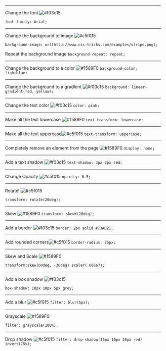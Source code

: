 
-----------

Change the font  ![#f03c15](https://placehold.it/15/f03c15/000000?text=+) 

`font-family: Arial;`

-----------

Change the background to image ![#c5f015](https://placehold.it/15/c5f015/000000?text=+) 

`background-image: url(http://www.css-tricks.com/examples/stripe.png);`

Repeat the background image
`background-repeat: repeat;`

-----------
Change the background to a color ![#1589F0](https://placehold.it/15/1589F0/000000?text=+) 
`background-color: lightblue;`

-----------
Change the background to a gradient ![#f03c15](https://placehold.it/15/f03c15/000000?text=+)
`background: linear-gradient(red, yellow);`

-----------

Change the text color ![#f03c15](https://placehold.it/15/f03c15/000000?text=+)
`color: pink;`

-----------
Make all the text lowercase ![#1589F0](https://placehold.it/15/1589F0/000000?text=+) 
`text-transform: lowercase;`

-----------
Make all the text uppercase![#c5f015](https://placehold.it/15/c5f015/000000?text=+) 
`text-transform: uppercase;`

-----------
Completely remove an element from the page ![#1589F0](https://placehold.it/15/1589F0/000000?text=+) 
`display: none;`

-----------

Add a text shadow ![#f03c15](https://placehold.it/15/f03c15/000000?text=+)
`text-shadow: 3px 2px red;`

-----------

Change Opacity ![#c5f015](https://placehold.it/15/c5f015/000000?text=+)
`opacity: 0.5;`

-----------

Rotate! ![#c5f015](https://placehold.it/15/c5f015/000000?text=+)

`transform: rotate(20deg);`

-----------
Skew ![#1589F0](https://placehold.it/15/1589F0/000000?text=+) 
`transform: skewX(20deg);`

-----------
Add a border ![#f03c15](https://placehold.it/15/f03c15/000000?text=+)
`border: 2px solid #73AD21;`

-----------
Add rounded corners![#c5f015](https://placehold.it/15/c5f015/000000?text=+) 
`border-radius: 25px;`

-----------
Skew and Scale ![#1589F0](https://placehold.it/15/1589F0/000000?text=+) 

`transform:skew(60deg, -30deg) scaleY(.66667);`

-----------

Add a box shadow ![#f03c15](https://placehold.it/15/f03c15/000000?text=+)

`box-shadow: 10px 10px 5px grey;`

-----------

Add a blur ![#c5f015](https://placehold.it/15/c5f015/000000?text=+)
`filter: blur(5px);`

-----------

Grayscale ![#1589F0](https://placehold.it/15/1589F0/000000?text=+) 

`filter: grayscale(100%);`

-----------

Drop shadow ![#c5f015](https://placehold.it/15/c5f015/000000?text=+)
`filter: drop-shadow(16px 16px 20px red) invert(75%);`
